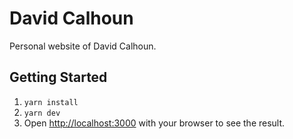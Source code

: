 # David Calhoun

Personal website of David Calhoun.

## Getting Started

1. `yarn install`
1. `yarn dev`
1. Open [http://localhost:3000](http://localhost:3000) with your browser to see the result.
